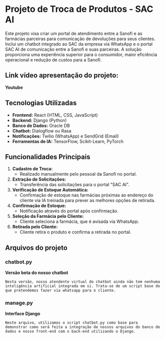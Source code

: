 # Projeto de Troca de Produtos - SAC AI

Este projeto visa criar um portal de atendimento entre a Sanofi e as farmácias parceiras para comunicação de devoluções para seus clientes. Inclui um chatbot integrado ao SAC da empresa via WhatsApp e o portal SAC AI de comunicação entre a Sanofi e suas parceiras. A solução proporciona uma experiência superior para o consumidor, maior eficiência operacional e redução de custos para a Sanofi.

## Link vídeo apresentação do projeto: 
**Youtube**

## Tecnologias Utilizadas
- **Frontend:** React (HTML, CSS, JavaScript)
- **Backend:** Django (Python)
- **Banco de Dados:** Oracle DB
- **Chatbot:** Dialogflow ou Rasa
- **Notificações:** Twilio (WhatsApp) e SendGrid (Email)
- **Ferramentas de IA:** TensorFlow, Scikit-Learn, PyTorch

## Funcionalidades Principais
1. **Cadastro de Troca:**
   - Realizado manualmente pelo pessoal da Sanofi no portal.
2. **Extração de Solicitações:**
   - Transferência das solicitações para o portal "SAC AI".
3. **Verificação de Estoque Automática:**
   - Confirmação de estoque nas farmácias próximas ao endereço do cliente via IA treinada para prever as melhores opções de retirada.
4. **Confirmação de Estoque:**
   - Notificação através do portal após confirmação.
5. **Seleção da Farmácia pelo Cliente:**
   - Cliente seleciona a farmácia, que é avisada via WhatsApp.
6. **Retirada pelo Cliente:**
   - Cliente retira o produto e confirma a retirada no portal.

## Arquivos do projeto

### chatbot.py
**Versão beta do nosso chatbot**

    Nesta versão, nosso atendente virtual do chatbot ainda não tem nenhuma inteligência artificial integrada em si. Trata-se de um script base do que pretendemos fazer via whatsapp para o cliente.

### manage.py
**Interface Django**

    Neste arquivo, utilizamos o script chatbot.py como base para demonstrar como será feita a integração de nossos arquivos do banco de dados e nosso front-end com o back-end utilizando o Django.

    
